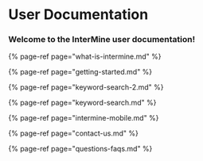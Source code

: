 # User Documentation

### Welcome to the InterMine user documentation!

{% page-ref page="what-is-intermine.md" %}

{% page-ref page="getting-started.md" %}

{% page-ref page="keyword-search-2.md" %}

{% page-ref page="keyword-search.md" %}

{% page-ref page="intermine-mobile.md" %}

{% page-ref page="contact-us.md" %}

{% page-ref page="questions-faqs.md" %}

